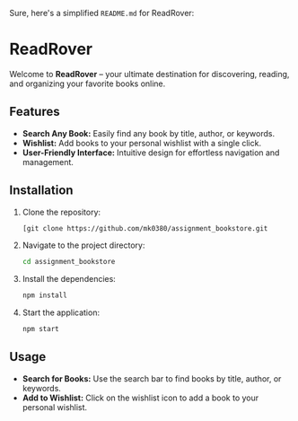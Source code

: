 Sure, here's a simplified `README.md` for ReadRover:

# ReadRover

Welcome to **ReadRover** – your ultimate destination for discovering, reading, and organizing your favorite books online.

## Features

- **Search Any Book:** Easily find any book by title, author, or keywords.
- **Wishlist:** Add books to your personal wishlist with a single click.
- **User-Friendly Interface:** Intuitive design for effortless navigation and management.

## Installation

1. Clone the repository:
    ```bash
    [git clone https://github.com/mk0380/assignment_bookstore.git
    ```

2. Navigate to the project directory:
    ```bash
    cd assignment_bookstore
    ```

3. Install the dependencies:
    ```bash
    npm install
    ```

4. Start the application:
    ```bash
    npm start
    ```

## Usage

- **Search for Books:** Use the search bar to find books by title, author, or keywords.
- **Add to Wishlist:** Click on the wishlist icon to add a book to your personal wishlist.
